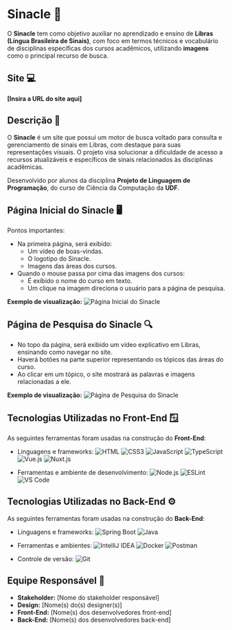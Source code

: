 # **Sinacle** 👋

O **Sinacle** tem como objetivo auxiliar no aprendizado e ensino de **Libras (Língua Brasileira de Sinais)**, com foco em termos técnicos e vocabulário de disciplinas específicas dos cursos acadêmicos, utilizando **imagens** como o principal recurso de busca.


## **Site** 💻
**[Insira a URL do site aqui]**


## **Descrição** 📄

O **Sinacle** é um site que possui um motor de busca voltado para consulta e gerenciamento de sinais em Libras, com destaque para suas representações visuais. O projeto visa solucionar a dificuldade de acesso a recursos atualizáveis e específicos de sinais relacionados às disciplinas acadêmicas.

Desenvolvido por alunos da disciplina **Projeto de Linguagem de Programação**, do curso de Ciência da Computação da **UDF**.


## **Página Inicial do Sinacle** 🖥️

Pontos importantes:
- Na primeira página, será exibido:
  - Um vídeo de boas-vindas.
  - O logotipo do Sinacle.
  - Imagens das áreas dos cursos.
- Quando o mouse passa por cima das imagens dos cursos:
  - É exibido o nome do curso em texto.
  - Um clique na imagem direciona o usuário para a página de pesquisa.

**Exemplo de visualização:**
![Página Inicial do Sinacle](https://github.com/user-attachments/assets/35a0914a-8643-4882-9f5e-f7d41fff0b74)


## **Página de Pesquisa do Sinacle** 🔍

- No topo da página, será exibido um vídeo explicativo em Libras, ensinando como navegar no site.
- Haverá botões na parte superior representando os tópicos das áreas do curso.
- Ao clicar em um tópico, o site mostrará as palavras e imagens relacionadas a ele.

**Exemplo de visualização:**
![Página de Pesquisa do Sinacle](https://github.com/user-attachments/assets/62b9d22c-0c5a-4a2a-8e93-24e060ba0751)


## **Tecnologias Utilizadas no Front-End** 🪟

As seguintes ferramentas foram usadas na construção do **Front-End**:
- Linguagens e frameworks:
  ![HTML](https://img.shields.io/badge/HTML5-E34F26?style=for-the-badge&logo=html5&logoColor=white)
  ![CSS3](https://img.shields.io/badge/CSS3-1572B6?style=for-the-badge&logo=css3&logoColor=white)
  ![JavaScript](https://img.shields.io/badge/Javascript-F0DB4F?style=for-the-badge&labelColor=black&logo=javascript&logoColor=F0DB4F)
  ![TypeScript](https://img.shields.io/badge/TypeScript-007acc?style=for-the-badge&labelColor=black&logo=typescript&logoColor=007acc)
  ![Vue.js](https://img.shields.io/badge/Vue.js-35495E?style=for-the-badge&logo=vuedotjs&logoColor=4FC08D)
  ![Nuxt.js](https://img.shields.io/badge/nuxt.js-00DC82?style=for-the-badge&logo=nuxt.js&logoColor=white)

- Ferramentas e ambiente de desenvolvimento:
  ![Node.js](https://img.shields.io/badge/Node.js-3C873A?style=for-the-badge&labelColor=black&logo=node.js&logoColor=3C873A)
  ![ESLint](https://img.shields.io/badge/ESLint-3A33D1?style=for-the-badge&logo=eslint&logoColor=white)
  ![VS Code](https://img.shields.io/badge/Visual_Studio_Code-0078d7?style=for-the-badge&logo=visual%20studio&logoColor=white)

## **Tecnologias Utilizadas no Back-End** ⚙️

As seguintes ferramentas foram usadas na construção do **Back-End**:
- Linguagens e frameworks:
  ![Spring Boot](https://img.shields.io/badge/Spring-6DB33F?style=for-the-badge&logo=spring&logoColor=white)
  ![Java](https://img.shields.io/badge/Java-ED8B00?style=for-the-badge&logo=openjdk&logoColor=white)

- Ferramentas e ambientes:
  ![IntelliJ IDEA](https://img.shields.io/badge/IntelliJ_IDEA-000000.svg?style=for-the-badge&logo=intellij-idea&logoColor=white)
  ![Docker](https://img.shields.io/badge/Docker-0db7ed?style=for-the-badge&logo=docker&logoColor=white)
  ![Postman](https://img.shields.io/badge/Postman-FF6C37?style=for-the-badge&logo=postman&logoColor=white)

- Controle de versão:
  ![Git](https://img.shields.io/badge/Git-F05032?style=for-the-badge&logo=git&logoColor=white)


## **Equipe Responsável** 👥

- **Stakeholder:** [Nome do stakeholder responsável]
- **Design:** [Nome(s) do(s) designer(s)]
- **Front-End:** [Nome(s) dos desenvolvedores front-end]
- **Back-End:** [Nome(s) dos desenvolvedores back-end]

